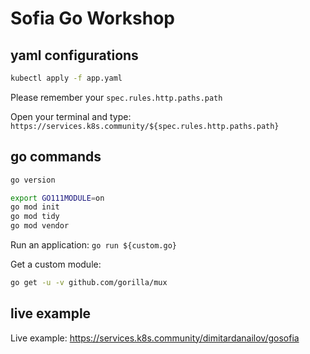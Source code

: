 # Sofia Go Workshop

## yaml configurations

```bash
kubectl apply -f app.yaml
```

Please remember your `spec.rules.http.paths.path`

Open your terminal and type: `https://services.k8s.community/${spec.rules.http.paths.path}`

## go commands

```bash
go version

export GO111MODULE=on
go mod init
go mod tidy
go mod vendor
```

Run an application: `go run ${custom.go}`

Get a custom module: 

```bash
go get -u -v github.com/gorilla/mux
```

## live example

Live example: https://services.k8s.community/dimitardanailov/gosofia